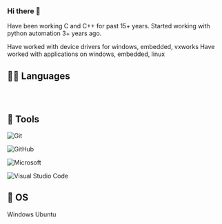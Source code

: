 ### Hi there 👋

<!--
**gdshukla/gdshukla** is a ✨ _special_ ✨ repository because its `README.md` (this file) appears on your GitHub profile.

Here are some ideas to get you started:

- 🔭 I’m currently working on ...
- 🌱 I’m currently learning ...
- 👯 I’m looking to collaborate on ...
- 🤔 I’m looking for help with ...
- 💬 Ask me about ...
- 📫 How to reach me: ...
- 😄 Pronouns: ...
- ⚡ Fun fact: ...
-->
Have been working C and C++ for past 15+ years. 
Started working with python automation 3+ years ago.

Have worked with device drivers for windows, embedded, vxworks
Have worked with applications on windows, embedded, linux

## 👨‍💻 Languages
<a href=""><img alt="" src="https://img.shields.io/badge/Python-3776AB?style=for-the-badge&logo=python&logoColor=white" /></a>

<a href=""><img alt="" src="https://img.shields.io/badge/C-00599C?style=for-the-badge&logo=c&logoColor=white" /></a>

<a href=""><img alt="" src="https://img.shields.io/badge/C++-00599C?style=for-the-badge&logo=c++&logoColor=white" /></a>



## 🔧 Tools

![Git](https://img.shields.io/badge/git-%23F05033.svg?style=for-the-badge&logo=git&logoColor=white)

![GitHub](https://img.shields.io/badge/github-%23121011.svg?style=for-the-badge&logo=github&logoColor=white)

![Microsoft](https://img.shields.io/badge/Microsoft-0078D4?style=for-the-badge&logo=microsoft&logoColor=white)

![Visual Studio Code](https://img.shields.io/badge/Visual%20Studio%20Code-0078d7.svg?style=for-the-badge&logo=visual-studio-code&logoColor=white)

## 🔧 OS
Windows
Ubuntu

